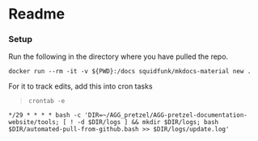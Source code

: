 # Readme

### Setup 
Run the following in the directory where you have pulled the repo.

    docker run --rm -it -v ${PWD}:/docs squidfunk/mkdocs-material new .

For it to track edits, add this into cron tasks

>     crontab -e    
    */29 * * * * bash -c 'DIR=~/AGG_pretzel/AGG-pretzel-documentation-website/tools; [ ! -d $DIR/logs ] && mkdir $DIR/logs; bash $DIR/automated-pull-from-github.bash >> $DIR/logs/update.log'

